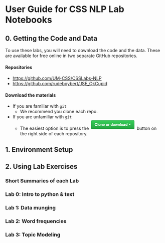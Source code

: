 # User Guide for CSS NLP Lab Notebooks

## 0. Getting the Code and Data
To use these labs, you will need to download the code and the data. These are available for free online in two separate GitHub repositories.
#### Repositories
- https://github.com/UM-CSS/CSSLabs-NLP
- https://github.com/rudeboybert/JSE_OkCupid

#### Download the materials
- If you are familiar with `git`
    - We recommend you clone each repo.
- If you are unfamiliar with `git`
    - The easiest option is to press the ![Clone or Download](images/clone_or_download.png "Clone or Download") button on the right side of each repository.
    

## 1. Environment Setup

## 2. Using Lab Exercises

### Short Summaries of each Lab

### Lab 0: Intro to python & text

### Lab 1: Data munging

### Lab 2: Word frequencies

### Lab 3: Topic Modeling



